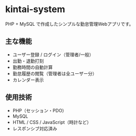# kintai-system
PHP + MySQL で作成したシンプルな勤怠管理Webアプリです。

## 主な機能
- ユーザー登録 / ログイン（管理者/一般）
- 出勤・退勤打刻
- 勤務時間の自動計算
- 勤怠履歴の閲覧（管理者は全ユーザー分）
- カレンダー表示

## 使用技術
- PHP（セッション・PDO）
- MySQL
- HTML / CSS / JavaScript（時計など）
- レスポンシブ対応済み
